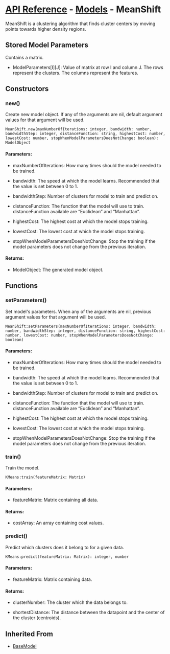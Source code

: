 # [API Reference](../../API.md) - [Models](../Models.md) - MeanShift

MeanShift is a clustering algorithm that finds cluster centers by moving points towards higher density regions.

## Stored Model Parameters

Contains a matrix.  

* ModelParameters[I][J]: Value of matrix at row I and column J. The rows represent the clusters. The columns represent the features.

## Constructors

### new()

Create new model object. If any of the arguments are nil, default argument values for that argument will be used.

```
MeanShift.new(maxNumberOfIterations: integer, bandwidth: number, bandwidthStep: integer, distanceFunction: string, highestCost: number, lowestCost: number, stopWhenModelParametersDoesNotChange: boolean): ModelObject
```

#### Parameters:

* maxNumberOfIterations: How many times should the model needed to be trained.

* bandwidth: The speed at which the model learns. Recommended that the value is set between 0 to 1.

* bandwidthStep: Number of clusters for model to train and predict on.

* distanceFunction: The function that the model will use to train. distanceFunction available are “Euclidean” and “Manhattan“.

* highestCost: The highest cost at which the model stops training.

* lowestCost: The lowest cost at which the model stops training.

* stopWhenModelParametersDoesNotChange: Stop the training if the model parameters does not change from the previous iteration.

#### Returns:

* ModelObject: The generated model object.

## Functions

### setParameters()

Set model's parameters. When any of the arguments are nil, previous argument values for that argument will be used.

```
MeanShift:setParameters(maxNumberOfIterations: integer, bandwidth: number, bandwidthStep: integer, distanceFunction: string, highestCost: number, lowestCost: number, stopWhenModelParametersDoesNotChange: boolean)
```

#### Parameters:

* maxNumberOfIterations: How many times should the model needed to be trained.

* bandwidth: The speed at which the model learns. Recommended that the value is set between 0 to 1.

* bandwidthStep: Number of clusters for model to train and predict on.

* distanceFunction: The function that the model will use to train. distanceFunction available are “Euclidean” and “Manhattan“.

* highestCost: The highest cost at which the model stops training.

* lowestCost: The lowest cost at which the model stops training.

* stopWhenModelParametersDoesNotChange: Stop the training if the model parameters does not change from the previous iteration.

### train()

Train the model.

```
KMeans:train(featureMatrix: Matrix)
```

#### Parameters:

* featureMatrix: Matrix containing all data.

#### Returns:

* costArray: An array containing cost values.

### predict()

Predict which clusters does it belong to for a given data.

```
KMeans:predict(featureMatrix: Matrix): integer, number
```

#### Parameters:

* featureMatrix: Matrix containing data.

#### Returns:

* clusterNumber: The cluster which the data belongs to.

* shortestDistance: The distance between the datapoint and the center of the cluster (centroids).

## Inherited From

* [BaseModel](BaseModel.md)
